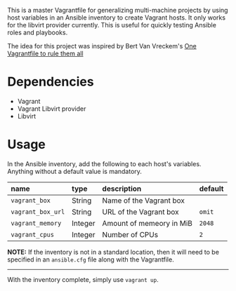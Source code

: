 This is a master Vagrantfile for generalizing multi-machine projects by using
host variables in an Ansible inventory to create Vagrant hosts. It only works
for the libvirt provider currently. This is useful for quickly testing Ansible
roles and playbooks.

The idea for this project was inspired by Bert Van Vreckem's [One Vagrantfile
to rule them all][1]

# Dependencies
* Vagrant
* Vagrant Libvirt provider
* Libvirt

# Usage

In the Ansible inventory, add the following to each host's variables. Anything
without a default value is mandatory.

|name|type|description|default|
|:---|:---|:----------|:------|
|`vagrant_box`|String|Name of the Vagrant box||
|`vagrant_box_url`|String|URL of the Vagrant box|`omit`|
|`vagrant_memory`|Integer|Amount of memeory in MiB|`2048`|
|`vagrant_cpus`|Integer|Number of CPUs|`2`|

**NOTE:** If the inventory is not in a standard location, then it will need to
be specified in an `ansible.cfg` file along with the Vagrantfile.

---

With the inventory complete, simply use `vagrant up`.

[1]: https://github.com/bertvv/vagrant-skeleton

